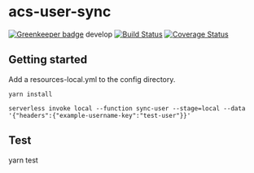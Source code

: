 
# acs-user-sync

[![Greenkeeper badge](https://badges.greenkeeper.io/uw-it-edm/acs-user-sync.svg)](https://greenkeeper.io/)
develop [![Build Status](https://travis-ci.org/uw-it-edm/acs-user-sync.svg?branch=develop)](https://travis-ci.org/uw-it-edm/acs-user-sync) [![Coverage Status](https://coveralls.io/repos/github/uw-it-edm/acs-user-sync/badge.svg?branch=develop)](https://coveralls.io/github/uw-it-edm/acs-user-sync?branch=develop)

## Getting started
 Add a resources-local.yml to the config directory.


```
yarn install

serverless invoke local --function sync-user --stage=local --data '{"headers":{"example-username-key":"test-user"}}'  
```
## Test
yarn test